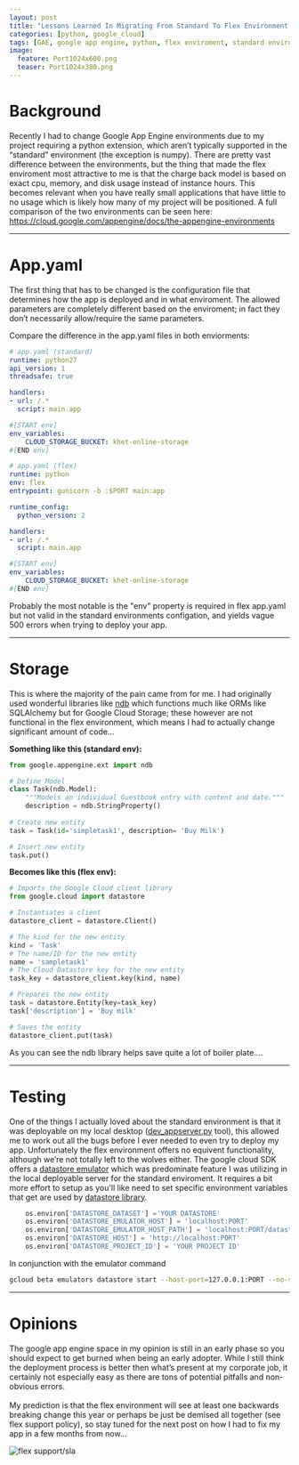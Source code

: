 ```yaml
---
layout: post
title: "Lessons Learned In Migrating From Standard To Flex Environment (Python)"
categories: [python, google_cloud]
tags: [GAE, google app engine, python, flex enviroment, standard enviroment]
image:
  feature: Port1024x600.png
  teaser: Port1024x380.png
---
```


# Background
Recently I had to change Google App Engine environments due to my project requiring a python extension, which aren’t typically supported in the “standard” environment (the exception is numpy). There are pretty vast difference between the environments, but the thing that made the flex enviroment most attractive to me is that the charge back model is based on exact cpu, memory, and disk usage instead of instance hours. This becomes relevant when you have really small applications that have little to no usage which is likely how many of my project will be positioned. A full comparison of the two environments can be seen here: https://cloud.google.com/appengine/docs/the-appengine-environments

---

# App.yaml
The first thing that has to be changed is the configuration file that determines how the app is deployed and in what enviroment. The allowed parameters are completely different based on the enviroment; in fact they don’t necessarily allow/require the same parameters. 

Compare the difference in the app.yaml files in both enviorments:
 
```yaml
# app.yaml (standard)
runtime: python27
api_version: 1
threadsafe: true

handlers:
- url: /.*
  script: main.app

#[START env]
env_variables:
    CLOUD_STORAGE_BUCKET: khet-online-storage
#[END env]
```


```yaml
# app.yaml (flex)
runtime: python
env: flex
entrypoint: gunicorn -b :$PORT main:app

runtime_config:
  python_version: 2

handlers:
- url: /.*
  script: main.app

#[START env]
env_variables:
    CLOUD_STORAGE_BUCKET: khet-online-storage
#[END env]
```

Probably the most notable is the "env" property is required in flex app.yaml but not valid in the standard environments configation, and yields vague 500 errors when trying to deploy your app.

---

# Storage
This is where the majority of the pain came from for me. I had originally used wonderful libraries like [ndb](https://cloud.google.com/appengine/docs/standard/python/ndb/) which functions much like ORMs like SQLAlchemy but for Google Cloud Storage; these however are not functional in the flex environment, which means I had to actually change significant amount of code…

**Something like this (standard env):**
```python
from google.appengine.ext import ndb

# Define Model
class Task(ndb.Model):
    """Models an individual Guestbook entry with content and date."""
    description = ndb.StringProperty()
	
# Create new entity
task = Task(id='simpletask1', description= 'Buy Milk')

# Insert new entity
task.put()
```
**Becomes like this (flex env):**
```python
# Imports the Google Cloud client library
from google.cloud import datastore

# Instantiates a client
datastore_client = datastore.Client()

# The kind for the new entity
kind = 'Task'
# The name/ID for the new entity
name = 'sampletask1'
# The Cloud Datastore key for the new entity
task_key = datastore_client.key(kind, name)

# Prepares the new entity
task = datastore.Entity(key=task_key)
task['description'] = 'Buy milk'

# Saves the entity
datastore_client.put(task)
```
As you can see the ndb library helps save quite a lot of boiler plate....

---

# Testing
One of the things I actually loved about the standard environment is that it was deployable on my local desktop ([dev_appserver.py](https://cloud.google.com/appengine/docs/standard/python/tools/using-local-server) tool), this allowed me to work out all the bugs before I ever needed to even try to deploy my app. Unfortunately the flex environment offers no equivent functionality, although we’re not totally left to the wolves either. The google cloud SDK offers a [datastore emulator](https://cloud.google.com/datastore/docs/tools/datastore-emulator) which was predominate feature I was utilizing in the local deployable server for the standard enviroment. It requires a bit more effort to setup as you'll like need to set specific environment variables that get are used by [datastore library](https://github.com/GoogleCloudPlatform/python-docs-samples/blob/master/datastore/cloud-client/quickstart.py).
```python
    os.environ['DATASTORE_DATASET'] ='YOUR DATASTORE'
    os.environ['DATASTORE_EMULATOR_HOST'] = 'localhost:PORT'
    os.environ['DATASTORE_EMULATOR_HOST_PATH'] = 'localhost:PORT/datastore'
    os.environ['DATASTORE_HOST'] = 'http://localhost:PORT'
    os.environ['DATASTORE_PROJECT_ID'] = 'YOUR PROJECT ID'
```
In conjunction with the emulator command
```bash
gcloud beta emulators datastore start --host-port=127.0.0.1:PORT --no-store-on-disk  --project=YOUR_PROJECT_ID
```

---

# Opinions
The google app engine space in my opinion is still in an early phase so you should expect to get burned when being an early adopter. While I still think the deployment process is better then what’s present at my corporate job, it certainly not especially easy as there are tons of potential pitfalls and non-obvious errors. 
<br/><br/>
My prediction is that the flex environment will see at least one backwards breaking change this year or perhaps be just be demised all together (see flex support policy), so stay tuned for the next post on how I had to fix my app in a few months from now…

![](https://cdn.scotch.io/23785/Ax1BxHPLQs6p23LML6FM_Demise.png "flex support/sla")
